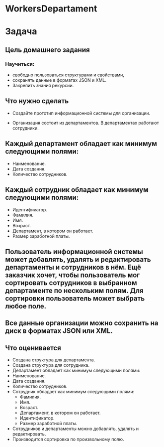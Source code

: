 # WorkersDepartament
# Задача
## Цель домашнего задания
### Научиться:
* свободно пользоваться структурами и свойствами,
* сохранять данные в форматах JSON и XML.
* Закрепить знания рекурсии.


## Что нужно сделать
* Создайте прототип информационной системы для организации.

* Организация состоит из департаментов. В департаментах работают сотрудники.



## Каждый департамент обладает как минимум следующими полями:

* Наименование.
* Дата создания.
* Количество сотрудников.


## Каждый сотрудник обладает как минимум следующими полями:

* Идентификатор.
* Фамилия.
* Имя.
* Возраст.
* Департамент, в котором он работает.
* Размер заработной платы.
## Пользователь информационной системы может добавлять, удалять и редактировать департаменты и сотрудников в нём. Ещё заказчик хочет, чтобы пользователь мог сортировать сотрудников в выбранном департаменте по нескольким полям. Для сортировки пользователь может выбрать любое поле.

## Все данные организации можно сохранить на диск в форматах JSON или XML.



## Что оценивается
* Создана структура для департамента.
* Создана структура для сотрудника.
* Департамент обладает как минимум следующими полями:
* Наименование.
* Дата создания.
* Количество сотрудников.
* Сотрудник обладает как минимум следующими полями:
  * Фамилия.
  * Имя.
  * Возраст.
  * Департамент, в котором он работает.
  * Идентификатор.
  * Размер заработной платы.
* Сотрудников и департаменты можно добавлять, удалять и редактировать.
* Производится сортировка по произвольному полю.
